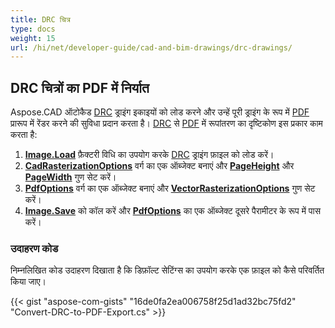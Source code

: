 ```yaml
---
title: DRC चित्र
type: docs
weight: 15
url: /hi/net/developer-guide/cad-and-bim-drawings/drc-drawings/
---
```


## **DRC चित्रों का PDF में निर्यात**

Aspose.CAD ऑटोकैड [DRC](https://docs.fileformat.com/3d/drc/) ड्राइंग इकाइयों को लोड करने और उन्हें पूरी ड्राइंग के रूप में [PDF](https://docs.fileformat.com/pdf/) प्रारूप में रेंडर करने की सुविधा प्रदान करता है। [DRC](https://docs.fileformat.com/3d/drc/) से [PDF](https://docs.fileformat.com/pdf/) में रूपांतरण का दृष्टिकोण इस प्रकार काम करता है:

1. [**Image.Load**](https://reference.aspose.com/cad/net/aspose.cad.image/load/methods/2) फ़ैक्टरी विधि का उपयोग करके [DRC](https://docs.fileformat.com/3d/drc/) ड्राइंग फ़ाइल को लोड करें।
2. [**CadRasterizationOptions**](https://reference.aspose.com/cad/net/aspose.cad.imageoptions/cadrasterizationoptions) वर्ग का एक ऑब्जेक्ट बनाएं और [**PageHeight**](https://reference.aspose.com/cad/net/aspose.cad.imageoptions/vectorrasterizationoptions/properties/pageheight) और [**PageWidth**](https://reference.aspose.com/cad/net/aspose.cad.imageoptions/vectorrasterizationoptions/properties/pagewidth) गुण सेट करें।
3. [**PdfOptions**](https://reference.aspose.com/cad/net/aspose.cad.imageoptions/pdfoptions) वर्ग का एक ऑब्जेक्ट बनाएं और [**VectorRasterizationOptions**](https://reference.aspose.com/cad/net/aspose.cad.imageoptions/vectorrasterizationoptions) गुण सेट करें।
4. [**Image.Save**](https://reference.aspose.com/cad/net/aspose.cad/image/methods/save/index) को कॉल करें और [**PdfOptions**](https://reference.aspose.com/cad/net/aspose.cad.imageoptions/pdfoptions) का एक ऑब्जेक्ट दूसरे पैरामीटर के रूप में पास करें।

### उदाहरण कोड

निम्नलिखित कोड उदाहरण दिखाता है कि डिफ़ॉल्ट सेटिंग्स का उपयोग करके एक फ़ाइल को कैसे परिवर्तित किया जाए।


{{< gist "aspose-com-gists" "16de0fa2ea006758f25d1ad32bc75fd2" "Convert-DRC-to-PDF-Export.cs" >}}
